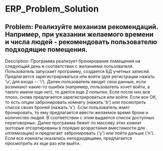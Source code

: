 # ERP_Problem_Solution
Problem: Реализуйте механизм рекомендаций. Например, при указании желаемого времени и числа людей - рекомендовать пользователю подходящие помещения.
-----------------------------------------------------------------------------------------
Description: Программа реализует бронирование помещений на следующий день в соответствии с желаниями пользователя.
Пользователь запускает программу, создается БД учетных записей. Предлагается зарегистрироваться или войти (для регистрации нажать 'u', для входа -- 'i').
Далее пользователь вводит свои данные, если возникают какие-то ошибки (например, пользователь хочет войти, а такого имени еще нет), то дается еще 2 попытки. Если после них все плохо, снова предлагается зарегистрироваться или войти. Если все ОК, то есть опции забронировать комнату (нажать 'b') или посмотреть список своих броней (нажать 's').
Если пользователь жмет бронировать, то ему предлагается ввести желаемое время брони и количество людей. В соответствии с этим выдается список доступных переговорных. Далее программа бежит по массиву этих комнат (которые отсортированы в порядке возрастания вместимости для оптимизации) и предлагает забронировать ('y') или пойти дальше ('n'). Если все комнаты оказались неподходящими, предлагается просмотреть их еще раз или выйти.

